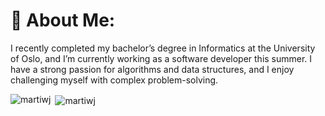 # 💫 About Me:
I recently completed my bachelor’s degree in Informatics at the University of Oslo, and I’m currently working as a software developer this summer. I have a strong passion for algorithms and data structures, and I enjoy challenging myself with complex problem-solving.

<p><img align="left" src="https://github-readme-stats.vercel.app/api/top-langs?username=martiwj&show_icons=true&locale=en&layout=compact" alt="martiwj" /></p>

<p>&nbsp;<img align="center" src="https://github-readme-stats.vercel.app/api?username=martiwj&show_icons=true&locale=en" alt="martiwj" /></p>

